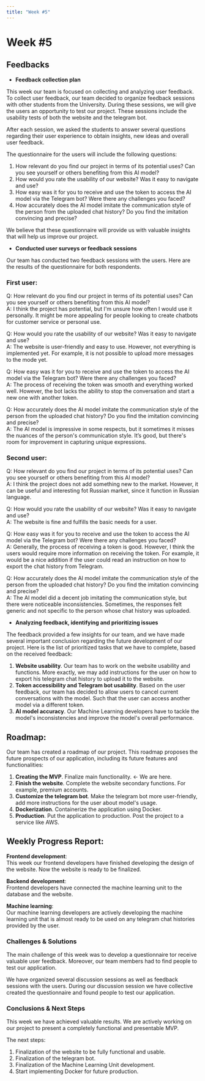 ```yaml
---
title: "Week #5"
---
```


# **Week #5**

## **Feedbacks**

- **Feedback collection plan**

This week our team is focused on collecting and analyzing user feedback.
To collect user feedback, our team decided to organize feedback sessions with other students from the University. During these sessions, we will give the users an opportunity to test our project. These sessions include the usability tests of both the website and the telegram bot.

After each session, we asked the students to answer several questions regarding their user experience to obtain insights, new ideas and overall user feedback.

The questionnaire for the users will include the following questions:
1. How relevant do you find our project in terms of its potential uses? Can you see yourself or others benefiting from this AI model? 
2. How would you rate the usability of our website? Was it easy to navigate and use? 
3. How easy was it for you to receive and use the token to access the AI model via the Telegram bot? Were there any challenges you faced? 
4. How accurately does the AI model imitate the communication style of the person from the uploaded chat history? Do you find the imitation convincing and precise? 

We believe that these questionnaire will provide us with valuable insights that will help us improve our project. 

- **Conducted user surveys or feedback sessions**

Our team has conducted two feedback sessions with the users. Here are the results of the questionnaire for both respondents.

### First user:

Q: How relevant do you find our project in terms of its potential uses? Can you see yourself or others benefiting from this AI model? \
A: I think the project has potential, but I'm unsure how often I would use it personally. It might be more appealing for people looking to create chatbots for customer service or personal use.

Q: How would you rate the usability of our website? Was it easy to navigate and use? \
A: The website is user-friendly and easy to use. However, not everything is implemented yet. For example, it is not possible to upload more messages to the mode yet.

Q: How easy was it for you to receive and use the token to access the AI model via the Telegram bot? Were there any challenges you faced? \
A: The process of receiving the token was smooth and everything worked well. However, the bot lacks the ability to stop the conversation and start a new one with another token.
 
Q: How accurately does the AI model imitate the communication style of the person from the uploaded chat history? Do you find the imitation convincing and precise? \
A: The AI model is impressive in some respects, but it sometimes it misses the nuances of the person's communication style. It’s good, but there's room for improvement in capturing unique expressions.

### Second user:

Q: How relevant do you find our project in terms of its potential uses? Can you see yourself or others benefiting from this AI model? \
A: I think the project does not add something new to the market. However, it can be useful and interesting fot Russian market, since it function in Russian language. 

Q: How would you rate the usability of our website? Was it easy to navigate and use? \
A: The website is fine and fulfills the basic needs for a user. 

Q: How easy was it for you to receive and use the token to access the AI model via the Telegram bot? Were there any challenges you faced? \
A: Generally, the process of receiving a token is good. However, I think the users would require more information on receiving the token. For example, it would be a nice addition if the user could read an instruction on how to export the chat history from Telegram. 

Q: How accurately does the AI model imitate the communication style of the person from the uploaded chat history? Do you find the imitation convincing and precise? \
A: The AI model did a decent job imitating the communication style, but there were noticeable inconsistencies. Sometimes, the responses felt generic and not specific to the person whose chat history was uploaded.

- **Analyzing feedback, identifying and prioritizing issues**

The feedback provided a few insights for our team, and we have made several important conclusion regarding the future development of our project. Here is the list of prioritized tasks that we have to complete, based on the received feedback:

1. **Website usability**. Our team has to work on the website usability and functions. More exactly, we may add instructions for the user on how to export his telegram chat history to upload it to the website.
2. **Token accessibility and Telegram bot usability**. Based on the user feedback, our team has decided to allow users to cancel current conversations with the model. Such that the user can access another model via a different token.
3. **AI model accuracy**. Our Machine Learning developers have to tackle the model's inconsistencies and improve the model's overall performance.  


## **Roadmap**:

Our team has created a roadmap of our project. This roadmap proposes the future prospects of our application, including its future features and functionalities:
1. **Creating the MVP**. Finalize main functionality. <- We are here.
2. **Finish the website**. Complete the website secondary functions. For example, premium accounts.
3. **Customize the telegram bot**. Make the telegram bot more user-friendly, add more instructions for the user about model's usage.
4. **Dockerization**. Containerize the application using Docker.
5. **Production**. Put the application to production. Post the project to a service like AWS. 

## **Weekly Progress Report**:

**Frontend development**: \
This week our frontend developers have finished developing the design of the website. Now the website is ready to be finalized.

**Backend development**: \
Frontend developers have connected the machine learning unit to the database and the website. 

**Machine learning**: \
Our machine learning developers are actively developing the machine learning unit that is almost ready to be used on any telegram chat histories provided by the user.

### **Challenges & Solutions**

The main challenge of this week was to develop a questionnaire tor receive valuable user feedback. Moreover, our team members had to find people to test our application. 

We have organized several discussion sessions as well as feedback sessions with the users. During our discussion session we have collective created the questionnaire and found people to test our application.

### **Conclusions & Next Steps**

This week we have achieved valuable results. We are actively working on our project to present a completely functional and presentable MVP.

The next steps:
1. Finalization of the website to be fully functional and usable.
2. Finalization of the telegram bot.
3. Finalization of the Machine Learning Unit development.
4. Start implementing Docker for future production.